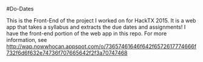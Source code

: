 #Do-Dates

This is the Front-End of the project I worked on for HackTX 2015. It is a web app that takes a syllabus and extracts the due dates and assignments! I have the front-end portion of the web app in this repo. For more information, see http://wap.nowwhocan.appspot.com/o/73657461646f642f6572617774666f732f6d6f632e74736f707665642f2f3a70747468 
